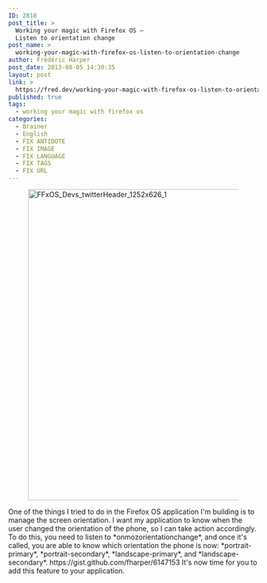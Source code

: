 ```yaml
---
ID: 2818
post_title: >
  Working your magic with Firefox OS –
  Listen to orientation change
post_name: >
  working-your-magic-with-firefox-os-listen-to-orientation-change
author: Frédéric Harper
post_date: 2013-08-05 14:30:35
layout: post
link: >
  https://fred.dev/working-your-magic-with-firefox-os-listen-to-orientation-change/
published: true
tags:
  - working your magic with firefox os
categories:
  - Brainer
  - English
  - FIX ANTIDOTE
  - FIX IMAGE
  - FIX LANGUAGE
  - FIX TAGS
  - FIX URL
---
```

<figure><img src="http://fred.dev/wp-content/uploads/2013/08/FFxOS_Devs_twitterHeader_1252x626_1.png" alt="FFxOS_Devs_twitterHeader_1252x626_1" width="1252" height="626" /></figure> One of the things I tried to do in the Firefox OS application I'm building is to manage the screen orientation. I want my application to know when the user changed the orientation of the phone, so I can take action accordingly. To do this, you need to listen to *onmozorientationchange*, and once it's called, you are able to know which orientation the phone is now: *portrait-primary*, *portrait-secondary*, *landscape-primary*, and *landscape-secondary*. https://gist.github.com/fharper/6147153 It's now time for you to add this feature to your application.